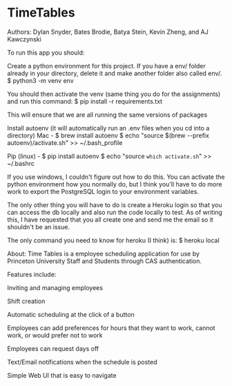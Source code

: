 # TimeTables

Authors: Dylan Snyder, Bates Brodie, Batya Stein, Kevin Zheng, and AJ Kawczynski



To run this app you should:

Create a python environment for this project. If you have a env/ folder already in your directory, delete it and make another folder also called env/.
$ python3 -m venv env


You should then activate the venv (same thing you do for the assignments) and run this command:
$ pip install -r requirements.txt

This will ensure that we are all running the same versions of packages

Install autoenv (it will automatically run an .env files when you cd into a directory)
Mac -   $ brew install autoenv
        $ echo "source $(brew --prefix autoenv)/activate.sh" >> ~/.bash_profile

Pip (linux) -  $ pip install autoenv
               $ echo "source `which activate.sh`" >> ~/.bashrc 

If you use windows, I couldn't figure out how to do this. You can activate the python environment how you normally do, but I think you'll have to do more work to export the PostgreSQL login to your environment variables.

The only other thing you will have to do is create a Heroku login so that you can access the db locally and also run the code locally to test. As of writing this, I have requested that you all create one and send me the email so it shouldn't be an issue.

The only command you need to know for heroku (I think) is:
$ heroku local








About: Time Tables is a employee scheduling application for use by Princeton University Staff and Students through CAS authentication.

Features include: 

Inviting and managing employees

Shift creation 

Automatic scheduling at the click of a button

Employees can add preferences for hours that they want to work, cannot work, or would prefer not to work

Employees can request days off

Text/Email notifications when the schedule is posted

Simple Web UI that is easy to navigate

